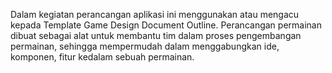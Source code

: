 Dalam kegiatan perancangan aplikasi ini menggunakan atau mengacu kepada Template
Game Design Document Outline. Perancangan permainan dibuat sebagai alat untuk
membantu tim dalam proses pengembangan permainan, sehingga mempermudah
dalam menggabungkan ide, komponen, fitur kedalam sebuah permainan.